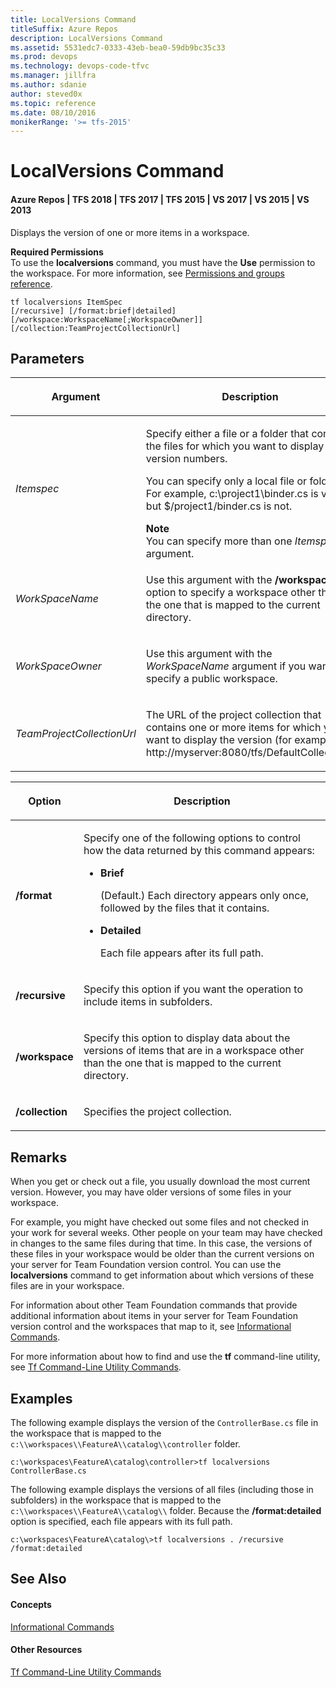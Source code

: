```yaml
---
title: LocalVersions Command
titleSuffix: Azure Repos
description: LocalVersions Command
ms.assetid: 5531edc7-0333-43eb-bea0-59db9bc35c33
ms.prod: devops
ms.technology: devops-code-tfvc
ms.manager: jillfra
ms.author: sdanie
author: steved0x
ms.topic: reference
ms.date: 08/10/2016
monikerRange: '>= tfs-2015'
---
```



# LocalVersions Command

#### Azure Repos | TFS 2018 | TFS 2017 | TFS 2015 | VS 2017 | VS 2015 | VS 2013

Displays the version of one or more items in a workspace.

**Required Permissions**  
To use the **localversions** command, you must have the **Use** permission to the workspace. For more information, see [Permissions and groups reference](../../organizations/security/permissions.md).

    tf localversions ItemSpec
    [/recursive] [/format:brief|detailed]
    [/workspace:WorkspaceName[;WorkspaceOwner]] [/collection:TeamProjectCollectionUrl]

## Parameters
<table>
<thead>
<tr>
<th><p><strong>Argument</strong></p></th>
<th><p><strong>Description</strong></p></th>
</tr>
</thead>
<tbody>
<tr>
<td><p><i>Itemspec</i></p></td>
<td><p>Specify either a file or a folder that contains the files for which you want to display version numbers.</p>
<p>You can specify only a local file or folder. For example, c:\project1\binder.cs is valid, but $/project1/binder.cs is not.</p>
<div class="alert">
<div class="mtps-table" xmlns="http://www.w3.org/1999/xhtml">
<div class="mtps-row">
<strong>Note</strong>
</div>
<div class="mtps-row">
You can specify more than one <i>Itemspec</i> argument.
</div>
</div>
</div></td>
</tr>
<tr>
<td><p><i>WorkSpaceName</i></p></td>
<td><p>Use this argument with the <strong>/workspace</strong> option to specify a workspace other than the one that is mapped to the current directory.</p></td>
</tr>
<tr>
<td><p><i>WorkSpaceOwner</i></p></td>
<td><p>Use this argument with the <i>WorkSpaceName</i> argument if you want to specify a public workspace.</p></td>
</tr>
<tr>
<td><p><i>TeamProjectCollectionUrl</i></p></td>
<td><p>The URL of the project collection that contains one or more items for which you want to display the version (for example, http://myserver:8080/tfs/DefaultCollection).</p></td>
</tr>
</tbody>
</table>

<table>
<thead>
<tr>
<th><p><strong>Option</strong></p></th>
<th><p><strong>Description</strong></p></th>
</tr>
</thead>
<tbody>
<tr>
<td><p><strong>/format</strong></p></td>
<td><p>Specify one of the following options to control how the data returned by this command appears:</p>
<ul>
<li><p><strong>Brief</strong></p>
<p>(Default.) Each directory appears only once, followed by the files that it contains.</p></li>
<li><p><strong>Detailed</strong></p>
<p>Each file appears after its full path.</p></li>
</ul></td>
</tr>
<tr>
<td><p><strong>/recursive</strong></p></td>
<td><p>Specify this option if you want the operation to include items in subfolders.</p></td>
</tr>
<tr>
<td><p><strong>/workspace</strong></p></td>
<td><p>Specify this option to display data about the versions of items that are in a workspace other than the one that is mapped to the current directory.</p></td>
</tr>
<tr>
<td><p><strong>/collection</strong></p></td>
<td><p>Specifies the project collection.</p></td>
</tr>
</tbody>
</table>

## Remarks

When you get or check out a file, you usually download the most current version. However, you may have older versions of some files in your workspace.

For example, you might have checked out some files and not checked in your work for several weeks. Other people on your team may have checked in changes to the same files during that time. In this case, the versions of these files in your workspace would be older than the current versions on your server for Team Foundation version control. You can use the **localversions** command to get information about which versions of these files are in your workspace.

For information about other Team Foundation commands that provide additional information about items in your server for Team Foundation version control and the workspaces that map to it, see [Informational Commands](https://msdn.microsoft.com/library/ms181450).

For more information about how to find and use the **tf** command-line utility, see [Tf Command-Line Utility Commands](https://msdn.microsoft.com/library/z51z7zy0).

## Examples
The following example displays the version of the `ControllerBase.cs` file in the workspace that is mapped to the `c:\\workspaces\\FeatureA\\catalog\\controller` folder.

    c:\workspaces\FeatureA\catalog\controller>tf localversions ControllerBase.cs

The following example displays the versions of all files (including those in subfolders) in the workspace that is mapped to the `c:\\workspaces\\FeatureA\\catalog\\` folder. Because the **/format:detailed** option is specified, each file appears with its full path.

    c:\workspaces\FeatureA\catalog\>tf localversions . /recursive /format:detailed

## See Also

#### Concepts

[Informational Commands](https://msdn.microsoft.com/library/ms181450)  
#### Other Resources

[Tf Command-Line Utility Commands](https://msdn.microsoft.com/library/z51z7zy0)

